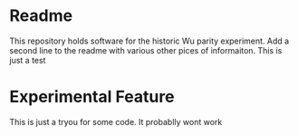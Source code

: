# Readme

This repository holds software for the historic Wu parity experiment.
Add a second line to the readme with various other pices of informaiton.
This is just a test

# Experimental Feature

This is just a tryou for some code.
It probablly wont work
